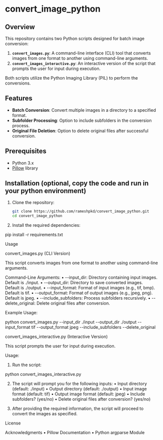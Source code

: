 # convert_image_python

## Overview

This repository contains two Python scripts designed for batch image conversion:

1. **`convert_images.py`**: A command-line interface (CLI) tool that converts images from one format to another using command-line arguments.
2. **`convert_images_interactive.py`**: An interactive version of the script that prompts the user for input during execution.

Both scripts utilize the Python Imaging Library (PIL) to perform the conversions.

## Features

- **Batch Conversion**: Convert multiple images in a directory to a specified format.
- **Subfolder Processing**: Option to include subfolders in the conversion process.
- **Original File Deletion**: Option to delete original files after successful conversion.

## Prerequisites

- Python 3.x
- [Pillow](https://pillow.readthedocs.io/en/stable/) library

## Installation (optional, copy the code and run in your python environment)

1. Clone the repository:

   ```bash
   git clone https://github.com/rameshpkd/convert_image_python.git
   cd convert_image_python

2. Install the required dependencies:

pip install -r requirements.txt



Usage

convert_images.py (CLI Version)

This script converts images from one format to another using command-line arguments.

Command-Line Arguments:
• --input_dir: Directory containing input images. Default is ./input.
• --output_dir: Directory to save converted images. Default is ./output.
• --input_format: Format of input images (e.g., tif, bmp). Default is tif.
• --output_format: Format of output images (e.g., jpeg, png). Default is jpeg.
• --include_subfolders: Process subfolders recursively.
• --delete_original: Delete original files after conversion.

Example Usage:

python convert_images.py --input_dir ./input --output_dir ./output --input_format tif --output_format jpeg --include_subfolders --delete_original

convert_images_interactive.py (Interactive Version)

This script prompts the user for input during execution.

Usage:
1. Run the script:

python convert_images_interactive.py


2. The script will prompt you for the following inputs:
• Input directory (default: ./input)
• Output directory (default: ./output)
• Input image format (default: tif)
• Output image format (default: jpeg)
• Include subfolders? (yes/no)
• Delete original files after conversion? (yes/no)

4. After providing the required information, the script will proceed to convert the images as specified.

License

Acknowledgments
• Pillow Documentation
• Python argparse Module

